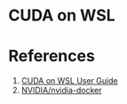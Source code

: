 # CUDA on WSL

# References

1. [CUDA on WSL User Guide](https://docs.nvidia.com/cuda/wsl-user-guide/index.html)
2. [NVIDIA/nvidia-docker](https://github.com/NVIDIA/nvidia-docker)